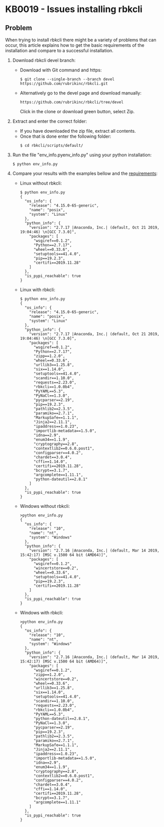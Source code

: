 # KB0019 - Issues installing rbkcli

## Problem

When trying to install rbkcli there might be a variety of problems that can occur, this article explains how to get the basic requirements of the installation and compare to a successful installation.

1. Download rbkcli devel branch:
    - Download with Git command and https:
        ```
        $ git clone --single-branch --branch devel https://github.com/rubrikinc/rbkcli.git
        ```
    - Alternatively go to the devel page and download manually:
        ```
        https://github.com/rubrikinc/rbkcli/tree/devel
        ```
        Click in the clone or download green button, select Zip.
2. Extract and enter the correct folder:
    - If you have downloaded the zip file, extract all contents.
    - Once that is done enter the following folder:
        ```
        $ cd rbkcli/scripts/default/
        ```
3. Run the file "env_info.pyenv_info.py" using your python installation:
    ```
    $ python env_info.py
    ```

4. Compare your results with the examples bellow and the [requirements](requirements.md):
    - Linux without rbkcli:
        ```
        $ python env_info.py
        {
          "os_info": {
            "release": "4.15.0-65-generic",
            "name": "posix",
            "system": "Linux"
          },
          "python_info": {
            "version": "2.7.17 |Anaconda, Inc.| (default, Oct 21 2019, 19:04:46) \n[GCC 7.3.0]",
            "packages": [
              "wsgiref==0.1.2",
              "Python==2.7.17",
              "wheel==0.33.6",
              "setuptools==41.4.0",
              "pip==19.2.3",
              "certifi==2019.11.28"
            ]
          },
          "is_pypi_reachable": true
        }
        ```
    - Linux with rbkcli:
        ```
        $ python env_info.py
        {
          "os_info": {
            "release": "4.15.0-65-generic",
            "name": "posix",
            "system": "Linux"
          },
          "python_info": {
            "version": "2.7.17 |Anaconda, Inc.| (default, Oct 21 2019, 19:04:46) \n[GCC 7.3.0]",
            "packages": [
              "wsgiref==0.1.2",
              "Python==2.7.17",
              "zipp==1.2.0",
              "wheel==0.33.6",
              "urllib3==1.25.8",
              "six==1.14.0",
              "setuptools==41.4.0",
              "scandir==1.10.0",
              "requests==2.23.0",
              "rbkcli==1.0.0b4",
              "PyYAML==5.3",
              "PyNaCl==1.3.0",
              "pycparser==2.19",
              "pip==19.2.3",
              "pathlib2==2.3.5",
              "paramiko==2.7.1",
              "MarkupSafe==1.1.1",
              "Jinja2==2.11.1",
              "ipaddress==1.0.23",
              "importlib-metadata==1.5.0",
              "idna==2.9",
              "enum34==1.1.9",
              "cryptography==2.8",
              "contextlib2==0.6.0.post1",
              "configparser==4.0.2",
              "chardet==3.0.4",
              "cffi==1.14.0",
              "certifi==2019.11.28",
              "bcrypt==3.1.7",
              "argcomplete==1.11.1",
              "python-dateutil==2.8.1"
            ]
          },
          "is_pypi_reachable": true
        }
        ```
    - Windows without rbkcli:
        ```
        >python env_info.py
        {
          "os_info": {
            "release": "10",
            "name": "nt",
            "system": "Windows"
          },
          "python_info": {
            "version": "2.7.16 |Anaconda, Inc.| (default, Mar 14 2019, 15:42:17) [MSC v.1500 64 bit (AMD64)]",
            "packages": [
              "wsgiref==0.1.2",
              "wincertstore==0.2",
              "wheel==0.33.6",
              "setuptools==41.4.0",
              "pip==19.2.3",
              "certifi==2019.11.28"
            ]
          },
          "is_pypi_reachable": true
        }
        ```
    - Windows with rbkcli:
        ```
        >python env_info.py
        {
          "os_info": {
            "release": "10",
            "name": "nt",
            "system": "Windows"
          },
          "python_info": {
            "version": "2.7.16 |Anaconda, Inc.| (default, Mar 14 2019, 15:42:17) [MSC v.1500 64 bit (AMD64)]",
            "packages": [
              "wsgiref==0.1.2",
              "zipp==1.2.0",
              "wincertstore==0.2",
              "wheel==0.33.6",
              "urllib3==1.25.8",
              "six==1.14.0",
              "setuptools==41.4.0",
              "scandir==1.10.0",
              "requests==2.23.0",
              "rbkcli==1.0.0b4",
              "PyYAML==5.3",
              "python-dateutil==2.8.1",
              "PyNaCl==1.3.0",
              "pycparser==2.19",
              "pip==19.2.3",
              "pathlib2==2.3.5",
              "paramiko==2.7.1",
              "MarkupSafe==1.1.1",
              "Jinja2==2.11.1",
              "ipaddress==1.0.23",
              "importlib-metadata==1.5.0",
              "idna==2.9",
              "enum34==1.1.9",
              "cryptography==2.8",
              "contextlib2==0.6.0.post1",
              "configparser==4.0.2",
              "chardet==3.0.4",
              "cffi==1.14.0",
              "certifi==2019.11.28",
              "bcrypt==3.1.7",
              "argcomplete==1.11.1"
            ]
          },
          "is_pypi_reachable": true
        }        
        ```
